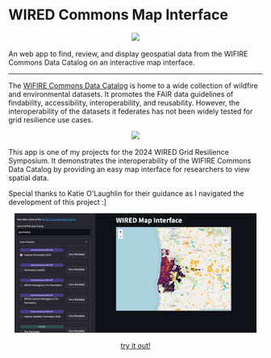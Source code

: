# WIRED Commons Map Interface
<p align="center">
  <img src="https://media.licdn.com/dms/image/v2/D5622AQFbifiOtwXzZA/feedshare-shrink_2048_1536/feedshare-shrink_2048_1536/0/1720889977150?e=2147483647&v=beta&t=rHvMu_muXaJx7LidB4Ekrtw1gx5otLGFv2EGGhWenqI" />
</p>

An web app to find, review, and display geospatial data from the WIFIRE Commons Data Catalog on an interactive map interface.

---

The [WIFIRE Commons Data Catalog](https://wifire-data.sdsc.edu/dataset) is home to a wide collection of wildfire and environmental datasets. It promotes the FAIR data guidelines of findability, accessibility, interoperability, and reusability. However, the interoperability of the datasets it federates has not been widely tested for grid resilience use cases.

<p align="center">
  <img src="https://wifire.ucsd.edu/sites/default/files/gbb-uploads/WIFIRE_COMMONS_SM_RES_1_1.png" />
</p>

This app is one of my projects for the 2024 WIRED Grid Resilience Symposium. It demonstrates the interoperability of the WIFIRE Commons Data Catalog by providing an easy map interface for researchers to view spatial data. 

Special thanks to Katie O'Laughlin for their guidance as I navigated the development of this project :]

<p align="center">
  <img style="max-width: min(50vw, 1000px);" src="./assets/map-interface-demo.png" />
</p>

<p align="center"> <a href="wired-commons.streamlit.app">try it out!</a></p>